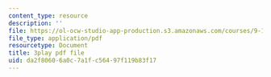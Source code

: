 ```yaml
---
content_type: resource
description: ''
file: https://ol-ocw-studio-app-production.s3.amazonaws.com/courses/9-14-brain-structure-and-its-origins-spring-2014/da2f80606a0c7a1fc56497f119b83f17_555124.pdf
file_type: application/pdf
resourcetype: Document
title: 3play pdf file
uid: da2f8060-6a0c-7a1f-c564-97f119b83f17
---
```


